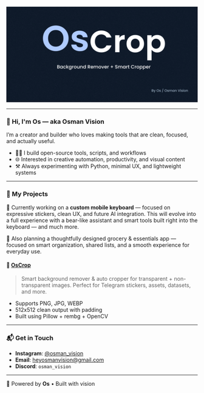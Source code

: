[![OsCrop banner](https://github.com/osmanvision/OsCrop/blob/main/oscrop_banner.png)](https://github.com/osmanvision/OsCrop)

---

### 👋 Hi, I'm **Os** — aka **Osman Vision**

I’m a creator and builder who loves making tools that are clean, focused, and actually useful.

- 🧑‍💻 I build open-source tools, scripts, and workflows
- 🌐 Interested in creative automation, productivity, and visual content
- ⚒️ Always experimenting with Python, minimal UX, and lightweight systems

---

### 🚀 My Projects

🧩 Currently working on a **custom mobile keyboard** — focused on expressive stickers, clean UX, and future AI integration. This will evolve into a full experience with a bear-like assistant and smart tools built right into the keyboard — and much more.

🛒 Also planning a thoughtfully designed grocery & essentials app — focused on smart organization, shared lists, and a smooth experience for everyday use.

#### 🔹 [OsCrop](https://github.com/osmanvision/OsCrop)
> Smart background remover & auto cropper for transparent + non-transparent images. Perfect for Telegram stickers, assets, datasets, and more.

- Supports PNG, JPG, WEBP
- 512x512 clean output with padding
- Built using Pillow + rembg + OpenCV

---

### 📬 Get in Touch

- **Instagram**: [@osman_vision](https://www.instagram.com/osman_vision)
- **Email**: heyosmanvision@gmail.com
- **Discord**: `osman_vision`

---

🔧 Powered by **Os** • Built with vision

